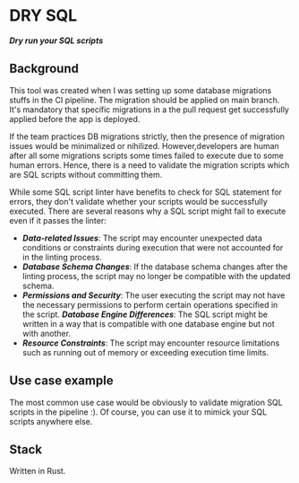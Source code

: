 # DRY SQL
__***Dry run your SQL scripts***__

## Background
This tool was created when I was setting up some database migrations stuffs in the CI pipeline. The migration should be applied on main branch. It's mandatory that specific migrations in a the pull request get successfully applied before the app is deployed.

If the team practices DB migrations strictly, then the presence of migration issues would be minimalized or nihilized. However,developers are human after all some migrations scripts some times failed to execute due to some human errors. Hence, there is a need to validate the migration scripts which are SQL scripts without committing them.

While some SQL script linter have benefits to check for SQL statement for errors, they don't validate whether your scripts would be successfully executed. There are several reasons why a SQL script might fail to execute even if it passes the linter:

- ***Data-related Issues***: The script may encounter unexpected data conditions or constraints during execution that were not accounted for in the linting process.
- ***Database Schema Changes***: If the database schema changes after the linting process, the script may no longer be compatible with the updated schema.
- ***Permissions and Security***: The user executing the script may not have the necessary permissions to perform certain operations specified in the script.
***Database Engine Differences***: The SQL script might be written in a way that is compatible with one database engine but not with another.
- ***Resource Constraints***: The script may encounter resource limitations such as running out of memory or exceeding execution time limits.


## Use case example
The most common use case would be obviously to validate migration SQL scripts in the pipeline :). Of course, you can use it to mimick your SQL scripts anywhere else.

## Stack
Written in Rust. 

